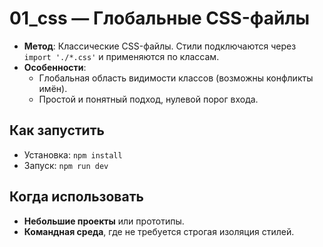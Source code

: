 # 01_css — Глобальные CSS-файлы

- **Метод**: Классические CSS-файлы. Стили подключаются через `import './*.css'` и применяются по классам.
- **Особенности**:
  - Глобальная область видимости классов (возможны конфликты имён).
  - Простой и понятный подход, нулевой порог входа.

## Как запустить
- Установка: `npm install`
- Запуск: `npm run dev`

## Когда использовать
- **Небольшие проекты** или прототипы.
- **Командная среда**, где не требуется строгая изоляция стилей.

